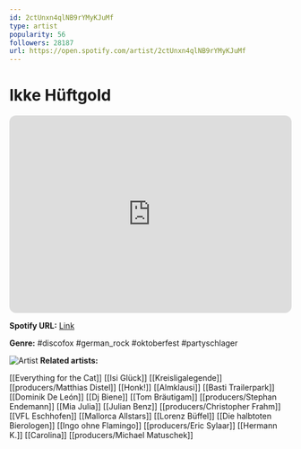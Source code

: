 ```yaml
---
id: 2ctUnxn4qlNB9rYMyKJuMf
type: artist
popularity: 56
followers: 28187
url: https://open.spotify.com/artist/2ctUnxn4qlNB9rYMyKJuMf
---
```

# Ikke Hüftgold

<iframe style="border-radius:12px" src="https://open.spotify.com/embed/artist/2ctUnxn4qlNB9rYMyKJuMf" width="100%" height="352" frameBorder="0" allowfullscreen="" allow="autoplay; clipboard-write; encrypted-media; fullscreen; picture-in-picture" loading="lazy"></iframe>

**Spotify URL:** [Link](https://open.spotify.com/artist/2ctUnxn4qlNB9rYMyKJuMf)

**Genre:**  #discofox #german_rock #oktoberfest #partyschlager

![Artist](https://i.scdn.co/image/ab67616d0000b27304dbd63e086cf9492618cb71)
**Related artists:**

[[Everything for the Cat]]
[[Isi Glück]]
[[Kreisligalegende]]
[[producers/Matthias Distel]]
[[Honk!]]
[[Almklausi]]
[[Basti Trailerpark]]
[[Dominik De León]]
[[Dj Biene]]
[[Tom Bräutigam]]
[[producers/Stephan Endemann]]
[[Mia Julia]]
[[Julian Benz]]
[[producers/Christopher Frahm]]
[[VFL Eschhofen]]
[[Mallorca Allstars]]
[[Lorenz Büffel]]
[[Die halbtoten Bierologen]]
[[Ingo ohne Flamingo]]
[[producers/Eric Sylaar]]
[[Hermann K.]]
[[Carolina]]
[[producers/Michael Matuschek]]
